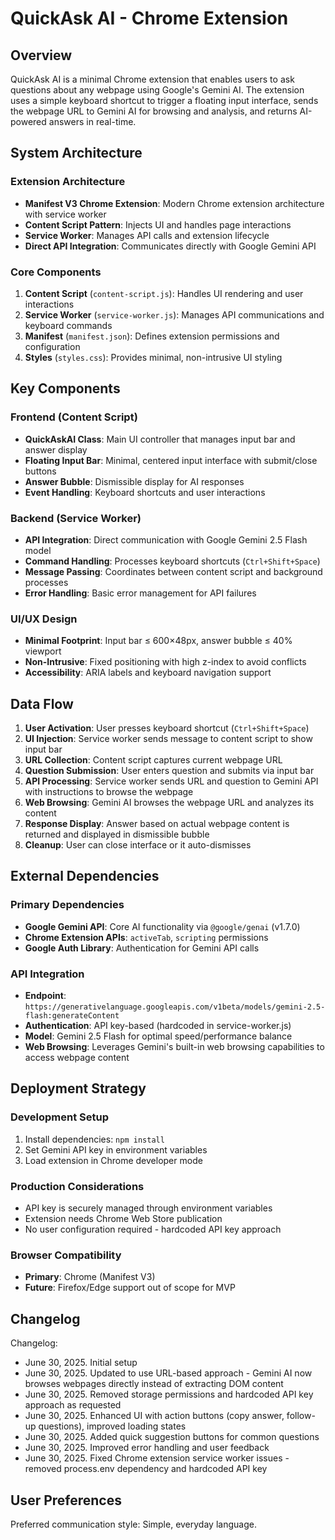 # QuickAsk AI - Chrome Extension

## Overview

QuickAsk AI is a minimal Chrome extension that enables users to ask questions about any webpage using Google's Gemini AI. The extension uses a simple keyboard shortcut to trigger a floating input interface, sends the webpage URL to Gemini AI for browsing and analysis, and returns AI-powered answers in real-time.

## System Architecture

### Extension Architecture
- **Manifest V3 Chrome Extension**: Modern Chrome extension architecture with service worker
- **Content Script Pattern**: Injects UI and handles page interactions
- **Service Worker**: Manages API calls and extension lifecycle
- **Direct API Integration**: Communicates directly with Google Gemini API

### Core Components
1. **Content Script** (`content-script.js`): Handles UI rendering and user interactions
2. **Service Worker** (`service-worker.js`): Manages API communications and keyboard commands
3. **Manifest** (`manifest.json`): Defines extension permissions and configuration
4. **Styles** (`styles.css`): Provides minimal, non-intrusive UI styling

## Key Components

### Frontend (Content Script)
- **QuickAskAI Class**: Main UI controller that manages input bar and answer display
- **Floating Input Bar**: Minimal, centered input interface with submit/close buttons
- **Answer Bubble**: Dismissible display for AI responses
- **Event Handling**: Keyboard shortcuts and user interactions

### Backend (Service Worker)
- **API Integration**: Direct communication with Google Gemini 2.5 Flash model
- **Command Handling**: Processes keyboard shortcuts (`Ctrl+Shift+Space`)
- **Message Passing**: Coordinates between content script and background processes
- **Error Handling**: Basic error management for API failures

### UI/UX Design
- **Minimal Footprint**: Input bar ≤ 600×48px, answer bubble ≤ 40% viewport
- **Non-Intrusive**: Fixed positioning with high z-index to avoid conflicts
- **Accessibility**: ARIA labels and keyboard navigation support

## Data Flow

1. **User Activation**: User presses keyboard shortcut (`Ctrl+Shift+Space`)
2. **UI Injection**: Service worker sends message to content script to show input bar
3. **URL Collection**: Content script captures current webpage URL
4. **Question Submission**: User enters question and submits via input bar
5. **API Processing**: Service worker sends URL and question to Gemini API with instructions to browse the webpage
6. **Web Browsing**: Gemini AI browses the webpage URL and analyzes its content
7. **Response Display**: Answer based on actual webpage content is returned and displayed in dismissible bubble
8. **Cleanup**: User can close interface or it auto-dismisses

## External Dependencies

### Primary Dependencies
- **Google Gemini API**: Core AI functionality via `@google/genai` (v1.7.0)
- **Chrome Extension APIs**: `activeTab`, `scripting` permissions
- **Google Auth Library**: Authentication for Gemini API calls

### API Integration
- **Endpoint**: `https://generativelanguage.googleapis.com/v1beta/models/gemini-2.5-flash:generateContent`
- **Authentication**: API key-based (hardcoded in service-worker.js)
- **Model**: Gemini 2.5 Flash for optimal speed/performance balance
- **Web Browsing**: Leverages Gemini's built-in web browsing capabilities to access webpage content

## Deployment Strategy

### Development Setup
1. Install dependencies: `npm install`
2. Set Gemini API key in environment variables
3. Load extension in Chrome developer mode

### Production Considerations
- API key is securely managed through environment variables
- Extension needs Chrome Web Store publication
- No user configuration required - hardcoded API key approach

### Browser Compatibility
- **Primary**: Chrome (Manifest V3)
- **Future**: Firefox/Edge support out of scope for MVP

## Changelog

Changelog:
- June 30, 2025. Initial setup
- June 30, 2025. Updated to use URL-based approach - Gemini AI now browses webpages directly instead of extracting DOM content
- June 30, 2025. Removed storage permissions and hardcoded API key approach as requested
- June 30, 2025. Enhanced UI with action buttons (copy answer, follow-up questions), improved loading states
- June 30, 2025. Added quick suggestion buttons for common questions
- June 30, 2025. Improved error handling and user feedback
- June 30, 2025. Fixed Chrome extension service worker issues - removed process.env dependency and hardcoded API key

## User Preferences

Preferred communication style: Simple, everyday language.